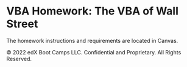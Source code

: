 # VBA Homework: The VBA of Wall Street
The homework instructions and requirements are located in Canvas.

© 2022 edX Boot Camps LLC. Confidential and Proprietary. All Rights Reserved.
